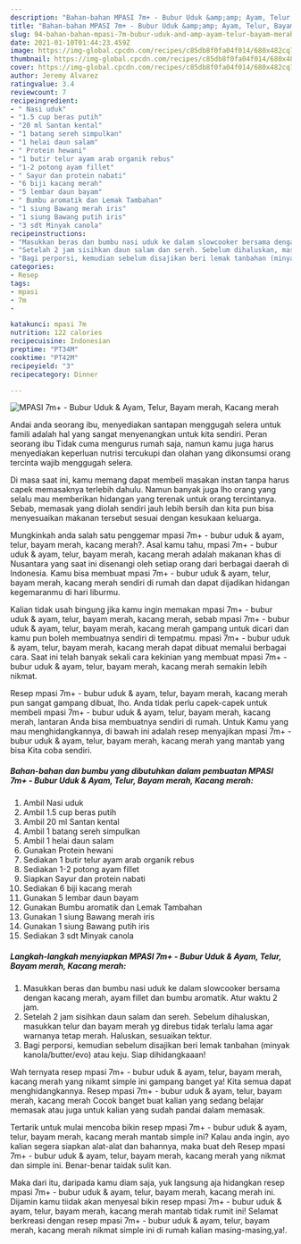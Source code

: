 ```yaml
---
description: "Bahan-bahan MPASI 7m+ - Bubur Uduk &amp;amp; Ayam, Telur, Bayam merah, Kacang merah Sederhana dan Mudah Dibuat"
title: "Bahan-bahan MPASI 7m+ - Bubur Uduk &amp;amp; Ayam, Telur, Bayam merah, Kacang merah Sederhana dan Mudah Dibuat"
slug: 94-bahan-bahan-mpasi-7m-bubur-uduk-and-amp-ayam-telur-bayam-merah-kacang-merah-sederhana-dan-mudah-dibuat
date: 2021-01-10T01:44:23.459Z
image: https://img-global.cpcdn.com/recipes/c85db8f0fa04f014/680x482cq70/mpasi-7m-bubur-uduk-ayam-telur-bayam-merah-kacang-merah-foto-resep-utama.jpg
thumbnail: https://img-global.cpcdn.com/recipes/c85db8f0fa04f014/680x482cq70/mpasi-7m-bubur-uduk-ayam-telur-bayam-merah-kacang-merah-foto-resep-utama.jpg
cover: https://img-global.cpcdn.com/recipes/c85db8f0fa04f014/680x482cq70/mpasi-7m-bubur-uduk-ayam-telur-bayam-merah-kacang-merah-foto-resep-utama.jpg
author: Jeremy Alvarez
ratingvalue: 3.4
reviewcount: 7
recipeingredient:
- " Nasi uduk"
- "1.5 cup beras putih"
- "20 ml Santan kental"
- "1 batang sereh simpulkan"
- "1 helai daun salam"
- " Protein hewani"
- "1 butir telur ayam arab organik rebus"
- "1-2 potong ayam fillet"
- " Sayur dan protein nabati"
- "6 biji kacang merah"
- "5 lembar daun bayam"
- " Bumbu aromatik dan Lemak Tambahan"
- "1 siung Bawang merah iris"
- "1 siung Bawang putih iris"
- "3 sdt Minyak canola"
recipeinstructions:
- "Masukkan beras dan bumbu nasi uduk ke dalam slowcooker bersama dengan kacang merah, ayam fillet dan bumbu aromatik. Atur waktu 2 jam."
- "Setelah 2 jam sisihkan daun salam dan sereh. Sebelum dihaluskan, masukkan telur dan bayam merah yg direbus tidak terlalu lama agar warnanya tetap merah. Haluskan, sesuaikan tektur."
- "Bagi perporsi, kemudian sebelum disajikan beri lemak tanbahan (minyak kanola/butter/evo) atau keju. Siap dihidangkaaan!"
categories:
- Resep
tags:
- mpasi
- 7m
- 

katakunci: mpasi 7m  
nutrition: 122 calories
recipecuisine: Indonesian
preptime: "PT34M"
cooktime: "PT42M"
recipeyield: "3"
recipecategory: Dinner

---
```



![MPASI 7m+ - Bubur Uduk &amp; Ayam, Telur, Bayam merah, Kacang merah](https://img-global.cpcdn.com/recipes/c85db8f0fa04f014/680x482cq70/mpasi-7m-bubur-uduk-ayam-telur-bayam-merah-kacang-merah-foto-resep-utama.jpg)

Andai anda seorang ibu, menyediakan santapan menggugah selera untuk famili adalah hal yang sangat menyenangkan untuk kita sendiri. Peran seorang ibu Tidak cuma mengurus rumah saja, namun kamu juga harus menyediakan keperluan nutrisi tercukupi dan olahan yang dikonsumsi orang tercinta wajib menggugah selera.

Di masa  saat ini, kamu memang dapat membeli masakan instan tanpa harus capek memasaknya terlebih dahulu. Namun banyak juga lho orang yang selalu mau memberikan hidangan yang terenak untuk orang tercintanya. Sebab, memasak yang diolah sendiri jauh lebih bersih dan kita pun bisa menyesuaikan makanan tersebut sesuai dengan kesukaan keluarga. 



Mungkinkah anda salah satu penggemar mpasi 7m+ - bubur uduk &amp; ayam, telur, bayam merah, kacang merah?. Asal kamu tahu, mpasi 7m+ - bubur uduk &amp; ayam, telur, bayam merah, kacang merah adalah makanan khas di Nusantara yang saat ini disenangi oleh setiap orang dari berbagai daerah di Indonesia. Kamu bisa membuat mpasi 7m+ - bubur uduk &amp; ayam, telur, bayam merah, kacang merah sendiri di rumah dan dapat dijadikan hidangan kegemaranmu di hari liburmu.

Kalian tidak usah bingung jika kamu ingin memakan mpasi 7m+ - bubur uduk &amp; ayam, telur, bayam merah, kacang merah, sebab mpasi 7m+ - bubur uduk &amp; ayam, telur, bayam merah, kacang merah gampang untuk dicari dan kamu pun boleh membuatnya sendiri di tempatmu. mpasi 7m+ - bubur uduk &amp; ayam, telur, bayam merah, kacang merah dapat dibuat memalui berbagai cara. Saat ini telah banyak sekali cara kekinian yang membuat mpasi 7m+ - bubur uduk &amp; ayam, telur, bayam merah, kacang merah semakin lebih nikmat.

Resep mpasi 7m+ - bubur uduk &amp; ayam, telur, bayam merah, kacang merah pun sangat gampang dibuat, lho. Anda tidak perlu capek-capek untuk membeli mpasi 7m+ - bubur uduk &amp; ayam, telur, bayam merah, kacang merah, lantaran Anda bisa membuatnya sendiri di rumah. Untuk Kamu yang mau menghidangkannya, di bawah ini adalah resep menyajikan mpasi 7m+ - bubur uduk &amp; ayam, telur, bayam merah, kacang merah yang mantab yang bisa Kita coba sendiri.

<!--inarticleads1-->

##### Bahan-bahan dan bumbu yang dibutuhkan dalam pembuatan MPASI 7m+ - Bubur Uduk &amp; Ayam, Telur, Bayam merah, Kacang merah:

1. Ambil  Nasi uduk
1. Ambil 1.5 cup beras putih
1. Ambil 20 ml Santan kental
1. Ambil 1 batang sereh simpulkan
1. Ambil 1 helai daun salam
1. Gunakan  Protein hewani
1. Sediakan 1 butir telur ayam arab organik rebus
1. Sediakan 1-2 potong ayam fillet
1. Siapkan  Sayur dan protein nabati
1. Sediakan 6 biji kacang merah
1. Gunakan 5 lembar daun bayam
1. Gunakan  Bumbu aromatik dan Lemak Tambahan
1. Gunakan 1 siung Bawang merah iris
1. Gunakan 1 siung Bawang putih iris
1. Sediakan 3 sdt Minyak canola




<!--inarticleads2-->

##### Langkah-langkah menyiapkan MPASI 7m+ - Bubur Uduk &amp; Ayam, Telur, Bayam merah, Kacang merah:

1. Masukkan beras dan bumbu nasi uduk ke dalam slowcooker bersama dengan kacang merah, ayam fillet dan bumbu aromatik. Atur waktu 2 jam.
1. Setelah 2 jam sisihkan daun salam dan sereh. Sebelum dihaluskan, masukkan telur dan bayam merah yg direbus tidak terlalu lama agar warnanya tetap merah. Haluskan, sesuaikan tektur.
1. Bagi perporsi, kemudian sebelum disajikan beri lemak tanbahan (minyak kanola/butter/evo) atau keju. Siap dihidangkaaan!




Wah ternyata resep mpasi 7m+ - bubur uduk &amp; ayam, telur, bayam merah, kacang merah yang nikamt simple ini gampang banget ya! Kita semua dapat menghidangkannya. Resep mpasi 7m+ - bubur uduk &amp; ayam, telur, bayam merah, kacang merah Cocok banget buat kalian yang sedang belajar memasak atau juga untuk kalian yang sudah pandai dalam memasak.

Tertarik untuk mulai mencoba bikin resep mpasi 7m+ - bubur uduk &amp; ayam, telur, bayam merah, kacang merah mantab simple ini? Kalau anda ingin, ayo kalian segera siapkan alat-alat dan bahannya, maka buat deh Resep mpasi 7m+ - bubur uduk &amp; ayam, telur, bayam merah, kacang merah yang nikmat dan simple ini. Benar-benar taidak sulit kan. 

Maka dari itu, daripada kamu diam saja, yuk langsung aja hidangkan resep mpasi 7m+ - bubur uduk &amp; ayam, telur, bayam merah, kacang merah ini. Dijamin kamu tiidak akan menyesal bikin resep mpasi 7m+ - bubur uduk &amp; ayam, telur, bayam merah, kacang merah mantab tidak rumit ini! Selamat berkreasi dengan resep mpasi 7m+ - bubur uduk &amp; ayam, telur, bayam merah, kacang merah nikmat simple ini di rumah kalian masing-masing,ya!.

